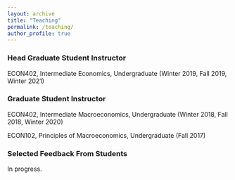 ```yaml
---
layout: archive
title: "Teaching"
permalink: /teaching/
author_profile: true
---
```


### Head Graduate Student Instructor

ECON402, Intermediate Economics, Undergraduate (Winter 2019, Fall 2019, Winter 2021)

### Graduate Student Instructor

ECON402, Intermediate Macroeconomics, Undergraduate (Winter 2018, Fall 2018, Winter 2020)

ECON102, Principles of Macroeconomics, Undergraduate (Fall 2017)

### Selected Feedback From Students

In progress.
